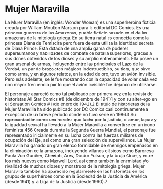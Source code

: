# Mujer Maravilla

La Mujer Maravilla (en inglés: Wonder Woman) es una superheroína ficticia creada por William Moulton Marston para la editorial DC Comics. Es una princesa guerrera de las Amazonas, pueblo ficticio basado en el de las amazonas de la mitología griega. En su tierra natal es conocida como la princesa Diana de Temiscira pero fuera de esta utiliza la identidad secreta de Diana Prince. Está dotada de una amplia gama de poderes superhumanos y habilidades de combate de batalla superiores, gracias a sus dones obtenidos de los dioses y su amplio entrenamiento. Ella posee un gran arsenal de armas, incluyendo entre las principales el Lazo de la Verdad, un par de brazaletes mágicos indestructibles, su tiara, que sirve como arma, y en algunos relatos, en la edad de oro, tuvo un avión invisible. Pero más adelante, se le fue mostrando con la capacidad de volar cada vez con mayor frecuencia por lo que el avión invisible fue dejando de utilizarse.

El personaje apareció como tal publicado por primera vez en la revista de historietas All Star Comics #8 (de diciembre de 1941)1​ y con su alter-ego en el Sensation Comics #1 (de enero de 1942).2​ El título de historietas de la Mujer Maravilla ha sido publicado por DC Comics casi continuamente a excepción de un breve período donde no tuvo serie en 1986.3​ Su representación como una heroína que lucha por la justicia, el amor, la paz y la igualdad sexual ha llevado a la Mujer Maravilla a convertirse en un icono feminista.4​5​6​ Creada durante la Segunda Guerra Mundial, el personaje fue representado inicialmente en su lucha contra las fuerzas militares de ocupación del Eje, así como una gran selección de supervillanos. La Mujer Maravilla ha ganado un gran elenco formidable de enemigos empeñados en la eliminación de la amazona, incluyendo villanos clásicos como Baronesa Paula Von Gunther, Cheetah, Ares, Doctor Poison, y la bruja Circe, y entre los más nuevos como Maxwell Lord, así como también la enemistad y/o rivalidad de muchos dioses y monstruos de la mitología griega. Mujer Maravilla también ha aparecido regularmente en las historietas en los grupos de superhéroes como en la Sociedad de la Justicia de América (desde 1941) y la Liga de la Justicia (desde 1960).7​
